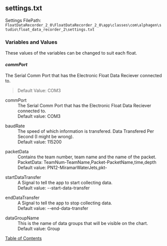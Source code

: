 
## settings.txt
Settings FilePath: `FloatDataRecorder_2_0\FloatDataRecorder_2_0\app\classes\com\alphagen\studio\float_data_recorder_2\settings.txt`

### Variables and Values

These values of the variables can be changed to suit each float.

#### **_commPort_**
The Serial Comm Port that has the Electronic Float Data Reciever connected to.<br>
> Default Value: COM3
<dl><dt>commPort</dt>
  <dd>The Serial Comm Port that has the Electronic Float Data Reciever connected to.
    <br>Default value: COM3</dd>
</dl>
<dl><dt>baudRate</dt>
  <dd>The speed of which information is transfered. Data Transfered Per Second (I might be wrong).
    <br>Default value: 115200</dd>
</dl>
<dl><dt>packetData</dt>
  <dd>Contains the team number, team name and the name of the packet.
    <br>PacketData: TeamNum-TeamName,Packet-PacketName,time,depth
    <br>Default value: PN12-MiramarWaterJets,pkt-</dd>
</dl>
<dl><dt>startDataTransfer</dt>
  <dd>A Signal to tell the app to start collecting data.
    <br>Default value: --start-data-transfer</dd>
</dl>
<dl><dt>endDataTransfer</dt>
  <dd>A Signal to tell the app to stop collecting data.
    <br>Default value: --end-data-transfer</dd>
</dl>
<dl><dt>dataGroupName</dt>
  <dd>This is the name of data groups that will be visible on the chart.
    <br>Default value: Group</dd>
</dl>

[Table of Contents](README.md)
